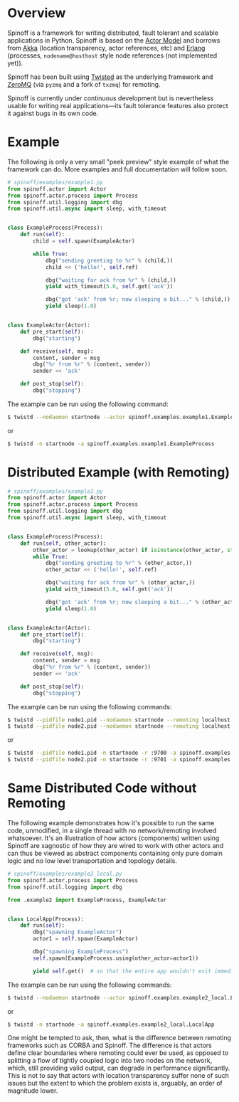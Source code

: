 Overview
========

Spinoff is a framework for writing distributed, fault tolerant and scalable applications in Python.  Spinoff is based on the [Actor Model](http://en.wikipedia.org/wiki/Actor_model) and borrows from [Akka](http://akka.io) (location transparency, actor references, etc) and [Erlang](http://en.wikipedia.org/wiki/Erlang_(programming_language)) (processes, `nodename@hosthost` style node references (not implemented yet)).

Spinoff has been built using [Twisted](http://twistedmatrix.com/) as the underlying framework and [ZeroMQ](http://www.zeromq.org/) (via `pyzmq` and a fork of `txzmq`) for remoting.

Spinoff is currently under continuous development but is nevertheless usable for writing real applications—its fault tolerance features also protect it against bugs in its own code.


Example
=======

The following is only a very small "peek preview" style example of what the framework can do. More examples and full documentation will follow soon.

```python
# spinoff/examples/example1.py
from spinoff.actor import Actor
from spinoff.actor.process import Process
from spinoff.util.logging import dbg
from spinoff.util.async import sleep, with_timeout


class ExampleProcess(Process):
    def run(self):
        child = self.spawn(ExampleActor)

        while True:
            dbg("sending greeting to %r" % (child,))
            child << ('hello!', self.ref)

            dbg("waiting for ack from %r" % (child,))
            yield with_timeout(5.0, self.get('ack'))

            dbg("got 'ack' from %r; now sleeping a bit..." % (child,))
            yield sleep(1.0)


class ExampleActor(Actor):
    def pre_start(self):
        dbg("starting")

    def receive(self, msg):
        content, sender = msg
        dbg("%r from %r" % (content, sender))
        sender << 'ack'

    def post_stop(self):
        dbg("stopping")
```

The example can be run using the following command:

```bash
$ twistd --nodaemon startnode --actor spinoff.examples.example1.ExampleProcess
```

or

```bash
$ twistd -n startnode -a spinoff.examples.example1.ExampleProcess
```

Distributed Example (with Remoting)
===================================

```python
# spinoff/examples/example2.py
from spinoff.actor import Actor
from spinoff.actor.process import Process
from spinoff.util.logging import dbg
from spinoff.util.async import sleep, with_timeout


class ExampleProcess(Process):
    def run(self, other_actor):
        other_actor = lookup(other_actor) if isinstance(other_actor, str) else other_actor
        while True:
            dbg("sending greeting to %r" % (other_actor,))
            other_actor << ('hello!', self.ref)

            dbg("waiting for ack from %r" % (other_actor,))
            yield with_timeout(5.0, self.get('ack'))

            dbg("got 'ack' from %r; now sleeping a bit..." % (other_actor,))
            yield sleep(1.0)


class ExampleActor(Actor):
    def pre_start(self):
        dbg("starting")

    def receive(self, msg):
        content, sender = msg
        dbg("%r from %r" % (content, sender))
        sender << 'ack'

    def post_stop(self):
        dbg("stopping")
```

The example can be run using the following commands:

```bash
$ twistd --pidfile node1.pid --nodaemon startnode --remoting localhost:9700 --actor spinoff.examples.example2.ExampleActor --name other
$ twistd --pidfile node2.pid --nodaemon startnode --remoting localhost:9701 --actor spinoff.examples.example2.ExampleProcess --params "other_actor='localhost:9700/other'"
```

or

```bash
$ twistd --pidfile node1.pid -n startnode -r :9700 -a spinoff.examples.example2.ExampleActor -n other
$ twistd --pidfile node2.pid -n startnode -r :9701 -a spinoff.examples.example2.ExampleProcess -i "other_actor='localhost:9700/other'"
```

Same Distributed Code without Remoting
======================================

The following example demonstrates how it's possible to run the same code, unmodified, in a single thread with no network/remoting involved whatsoever.  It's an illustration of how actors (components) written using Spinoff are xagnostic of how they are wired to work with other actors and can thus be viewed as abstract components containing only pure domain logic and no low level transportation and topology details.

```python
# spinoff/examples/example2_local.py
from spinoff.actor.process import Process
from spinoff.util.logging import dbg

from .example2 import ExampleProcess, ExampleActor


class LocalApp(Process):
    def run(self):
        dbg("spawning ExampleActor")
        actor1 = self.spawn(ExampleActor)

        dbg("spawning ExampleProcess")
        self.spawn(ExampleProcess.using(other_actor=actor1))

        yield self.get()  # so that the entire app wouldn't exit immediately
```

The example can be run using the following commands:

```bash
$ twistd --nodaemon startnode --actor spinoff.examples.example2_local.LocalApp
```

or

```bash
$ twistd -n startnode -a spinoff.examples.example2_local.LocalApp
```

One might be tempted to ask, then, what is the difference between remoting frameworks such as CORBA and Spinoff.  The difference is that actors define clear boundaries where remoting could ever be used, as opposed to splitting a flow of tightly coupled logic into two nodes on the network, which, still providing valid output, can degrade in performance significantly.  This is not to say that actors with location transparency suffer none of such issues but the extent to which the problem exists is, arguably, an order of magnitude lower.

